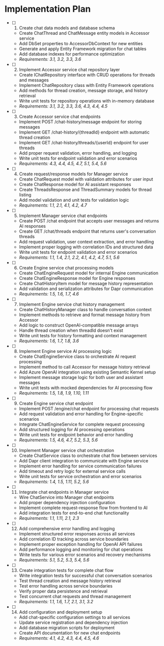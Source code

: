 # Implementation Plan

- [ ] 1. Create chat data models and database schema
  - Create ChatThread and ChatMessage entity models in Accessor service
  - Add DbSet properties to AccessorDbContext for new entities
  - Generate and apply Entity Framework migration for chat tables
  - Add database indexes for performance optimization
  - _Requirements: 3.1, 3.2, 3.3, 3.6_

- [ ] 2. Implement Accessor service chat repository layer
  - Create IChatRepository interface with CRUD operations for threads and messages
  - Implement ChatRepository class with Entity Framework operations
  - Add methods for thread creation, message storage, and history retrieval
  - Write unit tests for repository operations with in-memory database
  - _Requirements: 3.1, 3.2, 3.3, 3.6, 4.3, 4.4, 4.5_

- [ ] 3. Create Accessor service chat endpoints
  - Implement POST /chat-history/message endpoint for storing messages
  - Implement GET /chat-history/{threadId} endpoint with automatic thread creation
  - Implement GET /chat-history/threads/{userId} endpoint for user threads
  - Add proper request validation, error handling, and logging
  - Write unit tests for endpoint validation and error scenarios
  - _Requirements: 4.3, 4.4, 4.5, 4.7, 5.1, 5.4, 5.6_

- [ ] 4. Create request/response models for Manager service
  - Create ChatRequest model with validation attributes for user input
  - Create ChatResponse model for AI assistant responses
  - Create ThreadsResponse and ThreadSummary models for thread listing
  - Add model validation and unit tests for validation logic
  - _Requirements: 1.1, 2.1, 4.1, 4.2, 4.7_

- [ ] 5. Implement Manager service chat endpoints
  - Create POST /chat endpoint that accepts user messages and returns AI responses
  - Create GET /chat/threads endpoint that returns user's conversation threads
  - Add request validation, user context extraction, and error handling
  - Implement proper logging with correlation IDs and structured data
  - Write unit tests for endpoint validation and error scenarios
  - _Requirements: 1.1, 1.4, 2.1, 2.2, 4.1, 4.2, 4.7, 5.1, 5.6_

- [ ] 6. Create Engine service chat processing models
  - Create ChatEngineRequest model for internal Engine communication
  - Create ChatEngineResponse model for Engine responses
  - Create ChatHistoryItem model for message history representation
  - Add validation and serialization attributes for Dapr communication
  - _Requirements: 1.5, 1.6, 1.7, 4.6_

- [ ] 7. Implement Engine service chat history management
  - Create ChatHistoryManager class to handle conversation context
  - Implement methods to retrieve and format message history from Accessor
  - Add logic to construct OpenAI-compatible message arrays
  - Handle thread creation when threadId doesn't exist
  - Write unit tests for history formatting and context management
  - _Requirements: 1.6, 1.7, 1.8, 3.6_

- [ ] 8. Implement Engine service AI processing logic
  - Create ChatEngineService class to orchestrate AI request processing
  - Implement method to call Accessor for message history retrieval
  - Add Azure OpenAI integration using existing Semantic Kernel setup
  - Implement message storage logic for both user and assistant messages
  - Write unit tests with mocked dependencies for AI processing flow
  - _Requirements: 1.5, 1.8, 1.9, 1.10, 1.11_

- [ ] 9. Create Engine service chat endpoint
  - Implement POST /engine/chat endpoint for processing chat requests
  - Add request validation and error handling for Engine-specific scenarios
  - Integrate ChatEngineService for complete request processing
  - Add structured logging for AI processing operations
  - Write unit tests for endpoint behavior and error handling
  - _Requirements: 1.5, 4.6, 4.7, 5.2, 5.3, 5.6_

- [ ] 10. Implement Manager service chat orchestration
  - Create ChatService class to orchestrate chat flow between services
  - Add Dapr client integration to communicate with Engine service
  - Implement error handling for service communication failures
  - Add timeout and retry logic for external service calls
  - Write unit tests for service orchestration and error scenarios
  - _Requirements: 1.4, 1.5, 1.11, 5.2, 5.6_

- [ ] 11. Integrate chat endpoints in Manager service
  - Wire ChatService into Manager chat endpoints
  - Add proper dependency injection configuration
  - Implement complete request-response flow from frontend to AI
  - Add integration tests for end-to-end chat functionality
  - _Requirements: 1.1, 1.11, 2.1, 2.3_

- [ ] 12. Add comprehensive error handling and logging
  - Implement structured error responses across all services
  - Add correlation ID tracking across service boundaries
  - Implement proper exception handling for OpenAI API failures
  - Add performance logging and monitoring for chat operations
  - Write tests for various error scenarios and recovery mechanisms
  - _Requirements: 5.1, 5.2, 5.3, 5.4, 5.6_

- [ ] 13. Create integration tests for complete chat flow
  - Write integration tests for successful chat conversation scenarios
  - Test thread creation and message history retrieval
  - Test error handling across service boundaries
  - Verify proper data persistence and retrieval
  - Test concurrent chat requests and thread management
  - _Requirements: 1.1, 1.6, 1.7, 2.1, 3.1, 3.2_

- [ ] 14. Add configuration and deployment setup
  - Add chat-specific configuration settings to all services
  - Update service registration and dependency injection
  - Add database migration scripts for deployment
  - Create API documentation for new chat endpoints
  - _Requirements: 4.1, 4.2, 4.3, 4.4, 4.5, 4.6_
